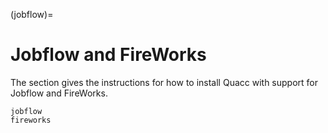(jobflow)=

# Jobflow and FireWorks

The section gives the instructions for how to install Quacc with support for Jobflow and FireWorks.

```{toctree}
jobflow
fireworks
```
